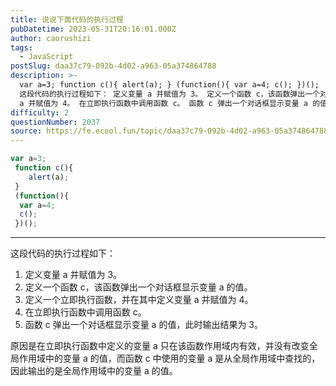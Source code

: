 ```yaml
---
title: 说说下面代码的执行过程
pubDatetime: 2023-05-31T20:16:01.000Z
author: caorushizi
tags:
  - JavaScript
postSlug: daa37c79-092b-4d02-a963-05a374864788
description: >-
  var a=3; function c(){ alert(a); } (function(){ var a=4; c(); })();
  这段代码的执行过程如下： 定义变量 a 并赋值为 3。 定义一个函数 c，该函数弹出一个对话框显示变量 a 的值。 定义一个立即执行函数，并在其中定义变量
  a 并赋值为 4。 在立即执行函数中调用函数 c。 函数 c 弹出一个对话框显示变量 a 的值，此时输出结果
difficulty: 2
questionNumber: 2037
source: https://fe.ecool.fun/topic/daa37c79-092b-4d02-a963-05a374864788
---
```


```js
var a=3;
 function c(){
    alert(a);
 }
 (function(){
  var a=4;
  c();
 })();
```

---

这段代码的执行过程如下：

1. 定义变量 a 并赋值为 3。
2. 定义一个函数 c，该函数弹出一个对话框显示变量 a 的值。
3. 定义一个立即执行函数，并在其中定义变量 a 并赋值为 4。
4. 在立即执行函数中调用函数 c。
5. 函数 c 弹出一个对话框显示变量 a 的值，此时输出结果为 3。

原因是在立即执行函数中定义的变量 a 只在该函数作用域内有效，并没有改变全局作用域中的变量 a 的值，而函数 c 中使用的变量 a 是从全局作用域中查找的，因此输出的是全局作用域中的变量 a 的值。
